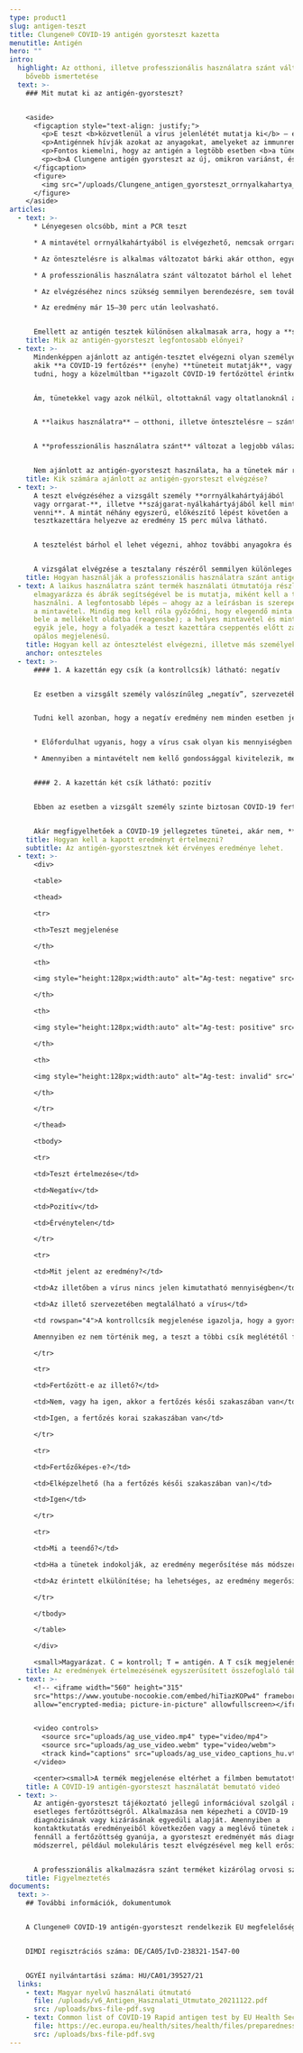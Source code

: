 ```yaml
---
type: product1
slug: antigen-teszt
title: Clungene® COVID-19 antigén gyorsteszt kazetta
menutitle: Antigén
hero: ""
intro:
  highlight: Az otthoni, illetve professzionális használatra szánt változatok
    bővebb ismertetése
  text: >-
    ### Mit mutat ki az antigén-gyorsteszt?


    <aside>
      <figcaption style="text-align: justify;">
        <p>E teszt <b>közvetlenül a vírus jelenlétét mutatja ki</b> – ebben tehát a PCR tesztre hasonlít. Azonban nem a SARS-CoV-2 örökítőanyagát, hanem annak egy kifejezetten rá jellemző fehérjéjét észleli.</p>
        <p>Antigénnek hívják azokat az anyagokat, amelyeket az immunrendszer felismer, és amelyek kiváltják annak reakcióját, az immunválaszt (antitesttermelést). Innen kapta a teszt a nevét is, mivel a vírus egy fehérjéjét, mint antigént mutatja ki.</p>
        <p>Fontos kiemelni, hogy az antigén a legtöbb esetben <b>a tünetek megjelenését követő 7 napban</b> van jelen kimutatható mértékben a fertőzött személyben, ezért <b>az antigén-gyorsteszt ebben az időintervallumban a legmegbízhatóbb</b>.</p>
        <p><b>A Clungene antigén gyorsteszt az új, omikron variánst, és annak alváltozatait is kimutatja.</b> E variánsoknál előfordulhat, hogy a teszt pozitív eredménye már a megfertőződést követő 2. napon megjelenik.</p>
      </figcaption>
      <figure>
        <img src="/uploads/Clungene_antigen_gyorsteszt_orrnyalkahartya_mintavetelezes.jpg" style="background-image: url('/uploads/Clungene_antigen_gyorsteszt_orrnyalkahartya_mintavetelezes.jpg');padding-bottom: 171%;" alt="" />
      </figure>
    </aside>
articles:
  - text: >-
      * Lényegesen olcsóbb, mint a PCR teszt

      * A mintavétel orrnyálkahártyából is elvégezhető, nemcsak orrgarat- vagy szájgarat-nyálkahártyából

      * Az öntesztelésre is alkalmas változatot bárki akár otthon, egyedül is elvégezheti – vagy a teszttel ellenőrizheti, gyermekei, idős családtagjai megfertőződtek-e

      * A professzionális használatra szánt változatot bárhol el lehet végezni, akár egy vállalat vagy intézmény megfelelő helyiségében is

      * Az elvégzéséhez nincs szükség semmilyen berendezésre, sem további fogyóeszközökre

      * Az eredmény már 15–30 perc után leolvasható.


      Emellett az antigén tesztek különösen alkalmasak arra, hogy a **szerológiai gyorstesztekkel kombinálva** használják őket. Ugyanis pontosan **abban az időintervallumban jelzik a fertőzöttséget, amikor az ellenanyag tesztek még nem mutatják azt ki**.
    title: Mik az antigén-gyorsteszt legfontosabb előnyei?
  - text: >-
      Mindenképpen ajánlott az antigén-tesztet elvégezni olyan személyeknél,
      akik **a COVID-19 fertőzés** (enyhe) **tüneteit mutatják**, vagy akikről
      tudni, hogy a közelmúltban **igazolt COVID-19 fertőzöttel érintkeztek**.


      Ám, tünetekkel vagy azok nélkül, oltottaknál vagy oltatlanoknál általánosságban véve jó választás az antigén teszt minden olyan esetben, **ha felvetődik a COVID-19 fertőzés gyanúja**; e tesztekkel **nemcsak pénzt lehet megspórolni, hanem rengeteg időt is lehet nyerni**. Ha igazolódik a fertőzöttség, az elkülönülést – illetve, szükség szerint az orvosi kezelést – lényegesen hamarabb lehet megkezdeni, mint ha az egyébként pontosabb, ám drágább, lassabb, és speciális laboratóriumi hátteret igénylő PCR teszt eredményére kellene várni.


      A **laikus használatra** – otthoni, illetve öntesztelésre – szánt termékkel **bármikor ellenőrizhető, valaki megfertőződött-e**. Az 5 db-os kiszerelés a legtöbb esetben az egész család letesztelésére elegendő.


      A **professzionális használatra szánt** változat a legjobb választás, ha **sok ember gyors és költséghatékony tesztelésére van szükség** – például egy oktatási intézményben, irodában, vagy üzemben zárt térben hosszú időt együtt töltő emberek esetében.


      Nem ajánlott az antigén-gyorsteszt használata, ha a tünetek már régóta fennállnak – ilyenkor a teszt már kevésbé megbízható –, és régebben lezajlott COVID-19 fertőzést sem lehet igazolni vele. Ilyen esetekben a szerológiai gyorsteszt alkalmazása javasolt.
    title: Kik számára ajánlott az antigén-gyorsteszt elvégzése?
  - text: >-
      A teszt elvégzéséhez a vizsgált személy **orrnyálkahártyájából
      vagy orrgarat-**, illetve **szájgarat-nyálkahártyájából kell mintát
      venni**. A mintát néhány egyszerű, előkészítő lépést követően a
      tesztkazettára helyezve az eredmény 15 perc múlva látható.


      A tesztelést bárhol el lehet végezni, ahhoz további anyagokra és berendezésekre nincs szükség.


      A vizsgálat elvégzése a tesztalany részéről semmilyen különleges előkészületet nem igényel.
    title: Hogyan használják a professzionális használatra szánt antigén gyorstesztet?
  - text: A laikus használatra szánt termék használati útmutatója részletesen
      elmagyarázza és ábrák segítségével be is mutatja, miként kell a tesztet
      használni. A legfontosabb lépés – ahogy az a leírásban is szerepel – maga
      a mintavétel. Mindig meg kell róla győződni, hogy elegendő minta került
      bele a mellékelt oldatba (reagensbe); a helyes mintavétel és mintakezelés
      egyik jele, hogy a folyadék a teszt kazettára cseppentés előtt zavaros,
      opálos megjelenésű.
    title: Hogyan kell az öntesztelést elvégezni, illetve más személyeket tesztelni?
    anchor: onteszteles
  - text: >-
      #### 1. A kazettán egy csík (a kontrollcsík) látható: negatív


      Ez esetben a vizsgált személy valószínűleg „negatív”, szervezetében nincsen jelen az új koronavírus.


      Tudni kell azonban, hogy a negatív eredmény nem minden esetben jelenti azt, hogy a vizsgált személy nem fertőzött!


      * Előfordulhat ugyanis, hogy a vírus csak olyan kis mennyiségben található meg, hogy azt nem lehet a teszttel kimutatni (ennek esélye a tünetek megjelenését követő 8. naptól kezdve növekszik).

      * Amennyiben a mintavételt nem kellő gondossággal kivitelezik, megtörténhet, hogy abban nem lesz kimutatható mennyiségű vírus, és a teszt eredménye ezért lesz negatív.


      #### 2. A kazettán két csík látható: pozitív


      Ebben az esetben a vizsgált személy szinte biztosan COVID-19 fertőzött. Mivel a teszt által kimutatott antigén (a vírus egy ún. nukleokapszid fehérjéje) kifejezetten a SARS-CoV-2 vírusra jellemző, annak az esélye, hogy a pozitív teszteredmény nem COVID-19 fertőzésre utal, igen kicsiny.


      Akár megfigyelhetőek a COVID-19 jellegzetes tünetei, akár nem, **ebben az esetben a vizsgált személy maga is fertőzőképes**, ezért az elkülönítése okvetlenül szükséges.
    title: Hogyan kell a kapott eredményt értelmezni?
    subtitle: Az antigén-gyorstesztnek két érvényes eredménye lehet.
  - text: >-
      <div>

      <table>

      <thead>

      <tr>

      <th>Teszt megjelenése

      </th>

      <th>

      <img style="height:128px;width:auto" alt="Ag-test: negative" src="/uploads/ag-image1.jpg" />

      </th>

      <th>

      <img style="height:128px;width:auto" alt="Ag-test: positive" src="/uploads/ag-image2.jpg" />

      </th>

      <th>

      <img style="height:128px;width:auto" alt="Ag-test: invalid" src="/uploads/ag-image3.jpg" />

      </th>

      </tr>

      </thead>

      <tbody>

      <tr>

      <td>Teszt értelmezése</td>

      <td>Negatív</td>

      <td>Pozitív</td>

      <td>Érvénytelen</td>

      </tr>

      <tr>

      <td>Mit jelent az eredmény?</td>

      <td>Az illetőben a vírus nincs jelen kimutatható mennyiségben</td>

      <td>Az illető szervezetében megtalálható a vírus</td>

      <td rowspan="4">A kontrollcsík megjelenése igazolja, hogy a gyorsteszt működik.<br>

      Amennyiben ez nem történik meg, a teszt a többi csík meglététől függetlenül érvénytelen. Ismételje meg a tesztet!</td>

      </tr>

      <tr>

      <td>Fertőzött-e az illető?</td>

      <td>Nem, vagy ha igen, akkor a fertőzés késői szakaszában van</td>

      <td>Igen, a fertőzés korai szakaszában van</td>

      </tr>

      <tr>

      <td>Fertőzőképes-e?</td>

      <td>Elképzelhető (ha a fertőzés késői szakaszában van)</td>

      <td>Igen</td>

      </tr>

      <tr>

      <td>Mi a teendő?</td>

      <td>Ha a tünetek indokolják, az eredmény megerősítése más módszerrel</td>

      <td>Az érintett elkülönítése; ha lehetséges, az eredmény megerősítése</td>

      </tr>

      </tbody>

      </table>

      </div>

      <small>Magyarázat. C = kontroll; T = antigén. A T csík megjelenése annak intenzitásától függetlenül a vírus jelenlétére utal és pozitív eredményként értelmezendő. A csík intenzitásából nem lehet sem a betegség stádiumára, sem annak súlyosságára következtetni. A táblázat nem helyettesíti a termék használati útmutatóját és nem tekinthető orvosi diagnosztikai irányelvnek.</small>
    title: Az eredmények értelmezésének egyszerűsített összefoglaló táblázata
  - text: >-
      <!-- <iframe width="560" height="315"
      src="https://www.youtube-nocookie.com/embed/hiTiazKOPw4" frameborder="0"
      allow="encrypted-media; picture-in-picture" allowfullscreen></iframe> -->


      <video controls>
        <source src="uploads/ag_use_video.mp4" type="video/mp4">
        <source src="uploads/ag_use_video.webm" type="video/webm">
        <track kind="captions" src="uploads/ag_use_video_captions_hu.vtt" srclang="hu" label="Magyar" default>
      </video>

      <center><small>A termék megjelenése eltérhet a filmben bemutatottól.</small></center>
    title: A COVID-19 antigén-gyorsteszt használatát bemutató videó
  - text: >-
      Az antigén-gyorsteszt tájékoztató jellegű információval szolgál az
      esetleges fertőzöttségről. Alkalmazása nem képezheti a COVID-19
      diagnózisának vagy kizárásának egyedüli alapját. Amennyiben a
      kontaktkutatás eredményeiből következően vagy a meglévő tünetek alapján
      fennáll a fertőzöttség gyanúja, a gyorsteszt eredményét más diagnosztikai
      módszerrel, például molekuláris teszt elvégzésével meg kell erősíteni.


      A professzionális alkalmazásra szánt terméket kizárólag orvosi szakdolgozók használhatják, annak otthoni használatra, valamint önellenőrzésre történő értékesítése tilos – ez utóbbi célokra a laikus használatra szánt termékek alkalmasak. Cégünk 2022. márciusától ilyen termékeket is forgalmaz.
    title: Figyelmeztetés
documents:
  text: >-
    ## További információk, dokumentumok


    A Clungene® COVID-19 antigén-gyorsteszt rendelkezik EU megfelelőségi nyilatkozattal, a termék az Európai Unióban regisztrálva van.


    DIMDI regisztrációs száma: DE/CA05/IvD-238321-1547-00


    OGYÉI nyilvántartási száma: HU/CA01/39527/21
  links:
    - text: Magyar nyelvű használati útmutató
      file: /uploads/v6_Antigen_Hasznalati_Utmutato_20211122.pdf
      src: /uploads/bxs-file-pdf.svg
    - text: Common list of COVID-19 Rapid antigen test by EU Health Security Committee
      file: https://ec.europa.eu/health/sites/health/files/preparedness_response/docs/covid-19_rat_common-list_en.pdf
      src: /uploads/bxs-file-pdf.svg
---
```

